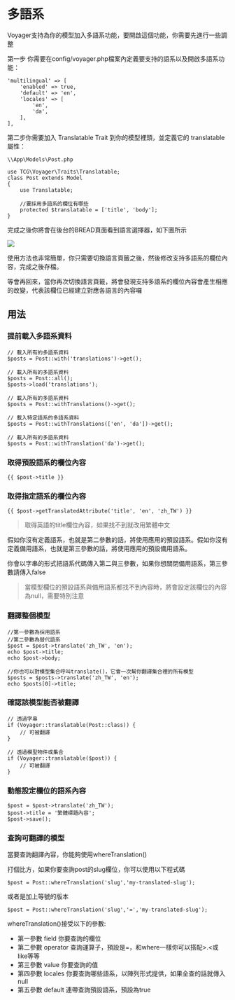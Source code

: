 # 多語系

Voyager支持為你的模型加入多語系功能，要開啟這個功能，你需要先進行一些調整

第一步 你需要在config/voyager.php檔案內定義要支持的語系以及開啟多語系功能：

```
'multilingual' => [
    'enabled' => true,
    'default' => 'en',
    'locales' => [
        'en',
        'da',
    ],
],
```

第二步你需要加入 Translatable Trait 到你的模型裡頭，並定義它的 translatable 屬性：

```
\\App\Models\Post.php

use TCG\Voyager\Traits\Translatable;
class Post extends Model
{
    use Translatable;

    //要採用多語系的欄位有哪些
    protected $translatable = ['title', 'body'];
}
```

完成之後你將會在後台的BREAD頁面看到語言選擇器，如下圖所示

![](https://i.imgur.com/LQATZvS.png)

使用方法也非常簡單，你只需要切換語言頁籤之後，然後修改支持多語系的欄位內容，完成之後存檔。

等會再回來，當你再次切換語言頁籤，將會發現支持多語系的欄位內容會產生相應的改變，代表該欄位已經建立對應各語言的內容囉

## 用法

### 提前載入多語系資料

```
// 載入所有的多語系資料
$posts = Post::with('translations')->get();

// 載入所有的多語系資料
$posts = Post::all();
$posts->load('translations');

// 載入所有的多語系資料
$posts = Post::withTranslations()->get();

// 載入特定語系的多語系資料
$posts = Post::withTranslations(['en', 'da'])->get();

// 載入所有的多語系資料
$posts = Post::withTranslation('da')->get();
```

### 取得預設語系的欄位內容

`{{ $post->title }}`

### 取得指定語系的欄位內容

`{{ $post->getTranslatedAttribute('title', 'en', 'zh_TW') }}`

> 取得英語的title欄位內容，如果找不到就改用繁體中文

假如你沒有定義語系，也就是第二參數的話，將使用應用的預設語系。假如你沒有定義備用語系，也就是第三參數的話，將使用應用的預設備用語系。

你會以字串的形式把語系代碼傳入第二與三參數，如果你想關閉備用語系，第三參數請傳入false

> 當模型欄位的預設語系與備用語系都找不到內容時，將會設定該欄位的內容為null，需要特別注意

### 翻譯整個模型

```
//第一參數為採用語系
//第二參數為替代語系
$post = $post->translate('zh_TW', 'en');
echo $post->title;
echo $post->body;

//你也可以對模型集合呼叫translate()，它會一次幫你翻譯集合裡的所有模型
$posts = $posts->translate('zh_TW', 'en');
echo $posts[0]->title;
```

### 確認該模型能否被翻譯

```
// 透過字串
if (Voyager::translatable(Post::class)) {
    // 可被翻譯
}

// 透過模型物件或集合
if (Voyager::translatable($post)) {
    // 可被翻譯
}
```

### 動態設定欄位的語系內容

```
$post = $post->translate('zh_TW');
$post->title = '繁體標題內容';
$post->save();
```

### 查詢可翻譯的模型

當要查詢翻譯內容，你能夠使用whereTranslation\(\)

打個比方，如果你要查詢post的slug欄位，你可以使用以下程式碼

`$post = Post::whereTranslation('slug','my-translated-slug');`

或者是加上等號的版本

`$post = Post::whereTranslation('slug','=','my-translated-slug');`

whereTranslation\(\)接受以下的參數:

* 第一參數 field 你要查詢的欄位
* 第二參數 operator 查詢運算子，預設是=，和where一樣你可以搭配&gt;.&lt;或like等等
* 第三參數 value 你要查詢的值
* 第四參數 locales 你要查詢哪些語系，以陣列形式提供，如果全查的話就傳入null
* 第五參數 default 連帶查詢預設語系，預設為true


